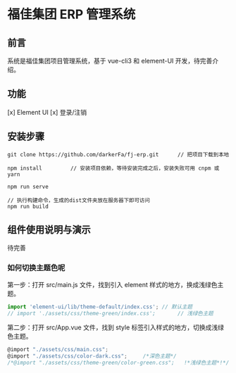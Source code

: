 # 福佳集团 ERP 管理系统

## 前言

系统是福佳集团项目管理系统，基于 vue-cli3 和 element-UI 开发，待完善介绍。

## 功能

[x] Element UI
[x] 登录/注销

## 安装步骤

```git
git clone https://github.com/darkerFa/fj-erp.git      // 把项目下载到本地

npm install         // 安装项目依赖，等待安装完成之后，安装失败可用 cnpm 或 yarn

npm run serve

// 执行构建命令，生成的dist文件夹放在服务器下即可访问
npm run build
```

## 组件使用说明与演示

待完善

### 如何切换主题色呢

第一步：打开 src/main.js 文件，找到引入 element 样式的地方，换成浅绿色主题。

```javascript
import 'element-ui/lib/theme-default/index.css'; // 默认主题
// import './assets/css/theme-green/index.css';       // 浅绿色主题
```

第二步：打开 src/App.vue 文件，找到 style 标签引入样式的地方，切换成浅绿色主题。

```javascript
@import "./assets/css/main.css";
@import "./assets/css/color-dark.css";     /*深色主题*/
/*@import "./assets/css/theme-green/color-green.css";   !*浅绿色主题*!*/
```
